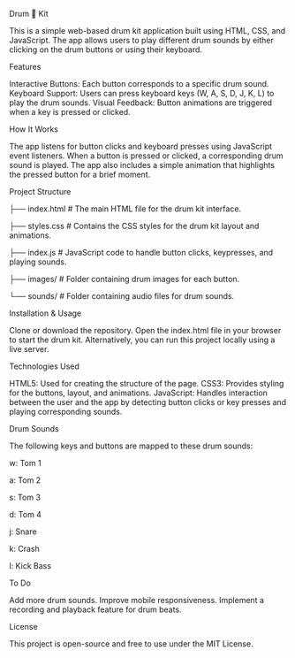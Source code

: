 Drum 🥁 Kit

This is a simple web-based drum kit application built using HTML, CSS, and JavaScript. The app allows users to play different drum sounds by either clicking on the drum buttons or using their keyboard.

Features

Interactive Buttons: Each button corresponds to a specific drum sound.
Keyboard Support: Users can press keyboard keys (W, A, S, D, J, K, L) to play the drum sounds.
Visual Feedback: Button animations are triggered when a key is pressed or clicked. 

How It Works

The app listens for button clicks and keyboard presses using JavaScript event listeners.
When a button is pressed or clicked, a corresponding drum sound is played.
The app also includes a simple animation that highlights the pressed button for a brief moment.

Project Structure

├── index.html         # The main HTML file for the drum kit interface.

├── styles.css         # Contains the CSS styles for the drum kit layout and animations.

├── index.js           # JavaScript code to handle button clicks, keypresses, and playing sounds.

├── images/            # Folder containing drum images for each button.

└── sounds/            # Folder containing audio files for drum sounds.

Installation & Usage

Clone or download the repository.
Open the index.html file in your browser to start the drum kit.
Alternatively, you can run this project locally using a live server.

Technologies Used

HTML5: Used for creating the structure of the page.
CSS3: Provides styling for the buttons, layout, and animations.
JavaScript: Handles interaction between the user and the app by detecting button clicks or key presses and playing corresponding sounds.

Drum Sounds

The following keys and buttons are mapped to these drum sounds:

w: Tom 1

a: Tom 2

s: Tom 3

d: Tom 4

j: Snare

k: Crash

l: Kick Bass

To Do

Add more drum sounds.
Improve mobile responsiveness.
Implement a recording and playback feature for drum beats.

License

This project is open-source and free to use under the MIT License.

